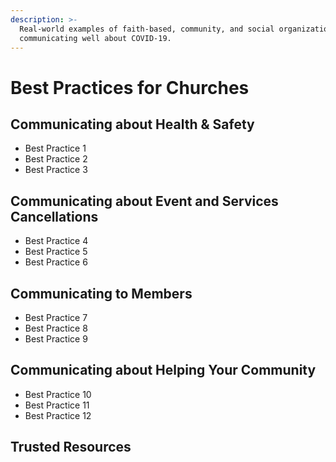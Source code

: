 ```yaml
---
description: >-
  Real-world examples of faith-based, community, and social organizations
  communicating well about COVID-19.
---
```


# Best Practices for Churches

## Communicating about Health & Safety 

* Best Practice 1
* Best Practice 2
* Best Practice 3

## Communicating about Event and Services Cancellations

* Best Practice 4
* Best Practice 5
* Best Practice 6

## Communicating to Members

* Best Practice 7
* Best Practice 8
* Best Practice 9

## Communicating about Helping Your Community	

* Best Practice 10
* Best Practice 11
* Best Practice 12

## Trusted Resources



